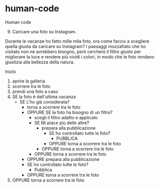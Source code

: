 # human-code
Human code

9. Caricare una foto su Instagram. 

Durante le vacanze ho fatto mille mila foto, ora come faccio a scegliere quella giusta da caricare su Instagram? I paesaggi mozzafiato che ho visitato non ne avrebbero bisogno, però cercherò il filtro giusto per migliorare la luce e rendere più vividi i colori, in modo che le foto rendano giustizia alla bellezza della natura.


Inizio
1) aprire la galleria
2) scorrere tra le foto
3) prendi una foto a caso 
4) SE la foto è dell'ultima vacanza 
    -  SE L'ho già considerata?
        - torna a scorrere tra le foto
        - OPPURE SE la foto ha bisogno di un filtro?
            - scegli il filtro adatto e applicalo
            - SE Mi piace più delle altre?
                - prepara alla pubblicazione
                    - SE ho controllato tutte le foto?
                        - PUBBLICA
                    - OPPURE torna a scorrere tra le foto    
                - OPPURE torna a scorrere tra le foto 
            - OPPURE torna a scorrere tra le foto
        - OPPURE prepara alla pubblicazione
        - SE ho controllato tutte le foto?
            - Pubblica
        - OPPURE torna a scorrere tra le foto     
4) OPPURE torna a scorrere tra le foto


